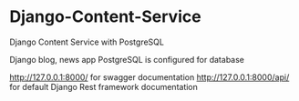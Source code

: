 # Django-Content-Service
Django Content Service with PostgreSQL

Django blog, news app
PostgreSQL is configured for database

http://127.0.0.1:8000/ for swagger documentation
http://127.0.0.1:8000/api/ for default Django Rest framework documentation


